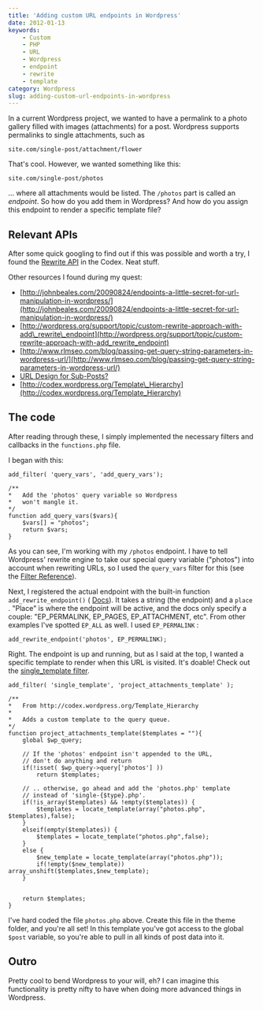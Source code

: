 ```yaml
---
title: 'Adding custom URL endpoints in Wordpress'
date: 2012-01-13
keywords:
    - Custom
    - PHP
    - URL
    - Wordpress
    - endpoint
    - rewrite
    - template
category: Wordpress
slug: adding-custom-url-endpoints-in-wordpress
---
```


In a current Wordpress project, we wanted to have a permalink to a photo gallery filled with images
(attachments) for a post. Wordpress supports permalinks to single attachments, such as

    site.com/single-post/attachment/flower

That's cool. However, we wanted something like this:

    site.com/single-post/photos

... where all attachments would be listed. The `/photos` part is called an _endpoint_. So how do you
add them in Wordpress? And how do you assign this endpoint to render a specific template file?

## Relevant APIs

After some quick googling to find out if this was possible and worth a try, I found the
[Rewrite API](http://codex.wordpress.org/Rewrite_API) in the Codex. Neat stuff.

Other resources I found during my quest:

- [http://johnbeales.com/20090824/endpoints-a-little-secret-for-url-manipulation-in-wordpress/](http://johnbeales.com/20090824/endpoints-a-little-secret-for-url-manipulation-in-wordpress/)
- [http://wordpress.org/support/topic/custom-rewrite-approach-with-add\_rewrite\_endpoint](http://wordpress.org/support/topic/custom-rewrite-approach-with-add_rewrite_endpoint)
- [http://www.rlmseo.com/blog/passing-get-query-string-parameters-in-wordpress-url/](http://www.rlmseo.com/blog/passing-get-query-string-parameters-in-wordpress-url/)
- [URL Design for Sub-Posts?](http://wordpress.stackexchange.com/questions/1033/url-design-for-sub-posts)
- [http://codex.wordpress.org/Template\_Hierarchy](http://codex.wordpress.org/Template_Hierarchy)

## The code

After reading through these, I simply implemented the necessary filters and callbacks in the
`functions.php` file.

I began with this:

    add_filter( 'query_vars', 'add_query_vars');

    /**
    *   Add the 'photos' query variable so Wordpress
    *   won't mangle it.
    */
    function add_query_vars($vars){
        $vars[] = "photos";
        return $vars;
    }

As you can see, I'm working with my `/photos` endpoint. I have to tell Wordpress' rewrite engine to
take our special query variable ("photos") into account when rewriting URLs, so I used the
`query_vars` filter for this (see the
[Filter Reference](http://codex.wordpress.org/Plugin_API/Filter_Reference)).

Next, I registered the actual endpoint with the built-in function `add_rewrite_endpoint()` (
[Docs](http://codex.wordpress.org/Rewrite_API/add_rewrite_endpoint)). It takes a string (the
endpoint) and a `place` . "Place" is where the endpoint will be active, and the docs only specify a
couple: "EP\_PERMALINK, EP\_PAGES, EP\_ATTACHMENT, etc". From other examples I've spotted `EP_ALL`
as well. I used `EP_PERMALINK` :

    add_rewrite_endpoint('photos', EP_PERMALINK);

Right. The endpoint is up and running, but as I said at the top, I wanted a specific template to
render when this URL is visited. It's doable! Check out the
[single\_template filter](http://codex.wordpress.org/Plugin_API/Filter_Reference/_single_template).

    add_filter( 'single_template', 'project_attachments_template' );

    /**
    *	From http://codex.wordpress.org/Template_Hierarchy
    *
    *	Adds a custom template to the query queue.
    */
    function project_attachments_template($templates = ""){
    	global $wp_query;
    	
    	// If the 'photos' endpoint isn't appended to the URL,
    	// don't do anything and return
    	if(!isset( $wp_query->query['photos'] ))
    		return $templates;
    	
    	// .. otherwise, go ahead and add the 'photos.php' template
    	// instead of 'single-{$type}.php'.
    	if(!is_array($templates) && !empty($templates)) {
    		$templates = locate_template(array("photos.php", $templates),false);
    	} 
    	elseif(empty($templates)) {
    		$templates = locate_template("photos.php",false);
    	}
    	else {
    		$new_template = locate_template(array("photos.php"));
    		if(!empty($new_template)) array_unshift($templates,$new_template);
    	}
    	

    	return $templates;
    }

I've hard coded the file `photos.php` above. Create this file in the theme folder, and you're all
set! In this template you've got access to the global `$post` variable, so you're able to pull in
all kinds of post data into it.

## Outro

Pretty cool to bend Wordpress to your will, eh? I can imagine this functionality is pretty nifty to
have when doing more advanced things in Wordpress.
